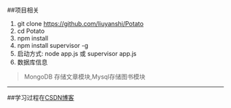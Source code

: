 
##项目相关
1. git clone https://github.com/liuyanshi/Potato
2. cd Potato
3. npm install
4. npm install supervisor -g
5. 启动方式: node app.js 或 supervisor app.js
6. 数据库信息
>MongoDB 存储文章模块,Mysql存储图书模块

----
##学习过程在[CSDN博客](http://blog.csdn.net/u010181895/article/details/50834867)
